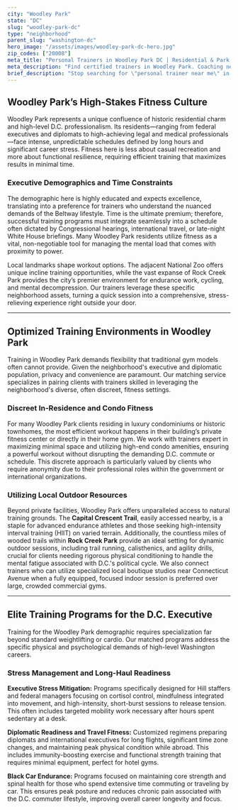 ```yaml
---
city: "Woodley Park"
state: "DC"
slug: "woodley-park-dc"
type: "neighborhood"
parent_slug: "washington-dc"
hero_image: "/assets/images/woodley-park-dc-hero.jpg"
zip_codes: ["20008"]
meta_title: "Personal Trainers in Woodley Park DC | Residential & Park Fitness"
meta_description: "Find certified trainers in Woodley Park. Coaching near the National Zoo, Rock Creek Park, and high-end residential home gyms."
brief_description: "Stop searching for \"personal trainer near me\" in Woodley Park. We match your demanding D.C. schedule with vetted, elite trainers specializing in executive fitness and stress reduction. Whether you need early-morning accountability before a Capitol Hill commute or discreet in-residence training near the National Zoo, find your perfect fitness partner today. Achieve peak performance tailored to the rigorous pace of Washington life. Start your personalized fitness journey now."
---
```

## Woodley Park’s High-Stakes Fitness Culture

Woodley Park represents a unique confluence of historic residential charm and high-level D.C. professionalism. Its residents—ranging from federal executives and diplomats to high-achieving legal and medical professionals—face intense, unpredictable schedules defined by long hours and significant career stress. Fitness here is less about casual recreation and more about functional resilience, requiring efficient training that maximizes results in minimal time.

### Executive Demographics and Time Constraints

The demographic here is highly educated and expects excellence, translating into a preference for trainers who understand the nuanced demands of the Beltway lifestyle. Time is the ultimate premium; therefore, successful training programs must integrate seamlessly into a schedule often dictated by Congressional hearings, international travel, or late-night White House briefings. Many Woodley Park residents utilize fitness as a vital, non-negotiable tool for managing the mental load that comes with proximity to power.

Local landmarks shape workout options. The adjacent National Zoo offers unique incline training opportunities, while the vast expanse of Rock Creek Park provides the city’s premier environment for endurance work, cycling, and mental decompression. Our trainers leverage these specific neighborhood assets, turning a quick session into a comprehensive, stress-relieving experience right outside your door.

---

## Optimized Training Environments in Woodley Park

Training in Woodley Park demands flexibility that traditional gym models often cannot provide. Given the neighborhood's executive and diplomatic population, privacy and convenience are paramount. Our matching service specializes in pairing clients with trainers skilled in leveraging the neighborhood's diverse, often discreet, fitness settings.

### Discreet In-Residence and Condo Fitness

For many Woodley Park clients residing in luxury condominiums or historic townhomes, the most efficient workout happens in their building’s private fitness center or directly in their home gym. We work with trainers expert in maximizing minimal space and utilizing high-end condo amenities, ensuring a powerful workout without disrupting the demanding D.C. commute or schedule. This discrete approach is particularly valued by clients who require anonymity due to their professional roles within the government or international organizations.

### Utilizing Local Outdoor Resources

Beyond private facilities, Woodley Park offers unparalleled access to natural training grounds. The **Capital Crescent Trail**, easily accessed nearby, is a staple for advanced endurance athletes and those seeking high-intensity interval training (HIIT) on varied terrain. Additionally, the countless miles of wooded trails within **Rock Creek Park** provide an ideal setting for dynamic outdoor sessions, including trail running, calisthenics, and agility drills, crucial for clients needing rigorous physical conditioning to handle the mental fatigue associated with D.C.'s political cycle. We also connect trainers who can utilize specialized local boutique studios near Connecticut Avenue when a fully equipped, focused indoor session is preferred over large, crowded commercial gyms.

---

## Elite Training Programs for the D.C. Executive

Training for the Woodley Park demographic requires specialization far beyond standard weightlifting or cardio. Our matched programs address the specific physical and psychological demands of high-level Washington careers.

### Stress Management and Long-Haul Readiness

**Executive Stress Mitigation:** Programs specifically designed for Hill staffers and federal managers focusing on cortisol control, mindfulness integrated into movement, and high-intensity, short-burst sessions to release tension. This often includes targeted mobility work necessary after hours spent sedentary at a desk.

**Diplomatic Readiness and Travel Fitness:** Customized regimens preparing diplomats and international executives for long flights, significant time zone changes, and maintaining peak physical condition while abroad. This includes immunity-boosting exercise and functional strength training that requires minimal equipment, perfect for hotel gyms.

**Black Car Endurance:** Programs focused on maintaining core strength and spinal health for those who spend extensive time commuting or traveling by car. This ensures peak posture and reduces chronic pain associated with the D.C. commuter lifestyle, improving overall career longevity and focus.